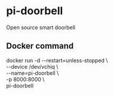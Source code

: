 # pi-doorbell
Open source smart doorbell

## Docker command
docker run -d --restart=unless-stopped \  
 --device /dev/vchiq \  
 --name=pi-doorbell \  
 -p 8000:8000 \  
 pi-doorbell
